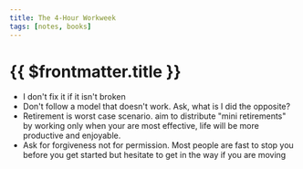 ```yaml
---
title: The 4-Hour Workweek
tags: [notes, books]
---
```



# {{ $frontmatter.title }}

- I don't fix it if it isn't broken
- Don't follow a model that doesn't work. Ask, what is I did the opposite?
- Retirement is worst case scenario. aim to distribute "mini retirements" by working only when your are most effective, life will be more productive and enjoyable.
- Ask for forgiveness not for permission. Most people are fast to stop you before you get started but hesitate to get in the way if you are moving
